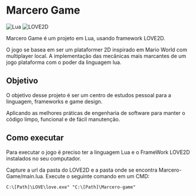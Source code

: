 # Marcero Game 

![Lua](https://img.shields.io/badge/Lua-2C2D72?style=for-the-badge&logo=lua&logoColor=white)
![LOVE2D](https://img.shields.io/badge/L%C3%96VE-0.10.1-EA316E.svg)

Marcero Game é um projeto em Lua, usando framework LOVE2D.

O jogo se basea em ser um plataformer 2D inspirado em Mario World com multiplayer local.
A implementação das mecânicas mais marcantes de um jogo plataforma com o poder da linguagem lua.

## Objetivo
O objetivo desse projeto é ser um centro de estudos pessoal para a linguagem, frameworks e game design.

Aplicando as melhores práticas de engenharia de software para manter o código limpo, funcional e de fácil manutenção.

## Como executar
Para executar o jogo é preciso ter a linguagem Lua e o FrameWork LOVE2D instalados no seu computador.

Capture a url da pasta do LOVE2D e a pasta onde se encontra Marcero-Game/main.lua.
Execute o seguinte comando em um CMD:

```
C:\[Path]\LOVE\love.exe" "C:\[Path]\Marcero-game"
```
